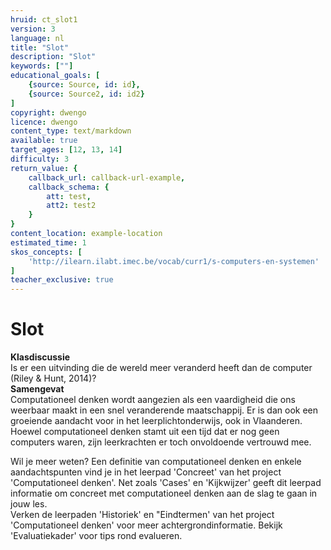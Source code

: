 ```yaml
---
hruid: ct_slot1
version: 3
language: nl
title: "Slot"
description: "Slot"
keywords: [""]
educational_goals: [
    {source: Source, id: id}, 
    {source: Source2, id: id2}
]
copyright: dwengo
licence: dwengo
content_type: text/markdown
available: true
target_ages: [12, 13, 14]
difficulty: 3
return_value: {
    callback_url: callback-url-example,
    callback_schema: {
        att: test,
        att2: test2
    }
}
content_location: example-location
estimated_time: 1
skos_concepts: [
    'http://ilearn.ilabt.imec.be/vocab/curr1/s-computers-en-systemen'
]
teacher_exclusive: true
---
```


# Slot
<div class="alert alert-box alert-info">
    <strong>Klasdiscussie</strong><br> 
    Is er een uitvinding die de wereld meer veranderd heeft dan de computer (Riley & Hunt, 2014)? 
</div> 
<div class="alert alert-box alert-warning">
    <strong>Samengevat</strong><br> 
    Computationeel denken wordt aangezien als een vaardigheid die ons weerbaar maakt in een snel veranderende maatschappij. Er is dan ook een groeiende aandacht voor in het leerplichtonderwijs, ook in Vlaanderen. Hoewel computationeel denken stamt uit een tijd dat er nog geen computers waren, zijn leerkrachten er toch onvoldoende vertrouwd mee. 
</div>

Wil je meer weten? Een definitie van computationeel denken en enkele aandachtspunten vind je in het leerpad 'Concreet' van het project 'Computationeel denken'. Net zoals 'Cases' en 'Kijkwijzer' geeft dit leerpad informatie om concreet met computationeel denken aan de slag te gaan in jouw les.<br> Verken de leerpaden 'Historiek' en "Eindtermen' van het project 'Computationeel denken' voor meer achtergrondinformatie. Bekijk 'Evaluatiekader' voor tips rond evalueren.    
